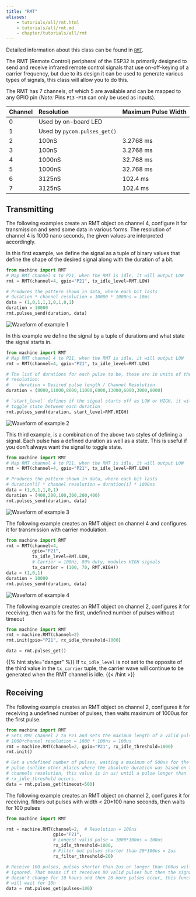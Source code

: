 ```yaml
---
title: "RMT"
aliases:
    - tutorials/all/rmt.html
    - tutorials/all/rmt.md
    - chapter/tutorials/all/rmt
---
```

Detailed information about this class can be found in [`RMT`](/../firmwareapi/pycom/machine/rmt).

The RMT (Remote Control) peripheral of the ESP32 is primarily designed to send and receive infrared remote control signals that use on-off-keying of a carrier frequency, but due to its design it can be used to generate various types of signals, this class will allow you to do this.

The RMT has 7 channels, of which 5 are available and can be mapped to any GPIO pin (_Note:_ Pins `P13` -`P18` can only be used as inputs).

| Channel | Resolution | Maximum Pulse Width |
| :--- | :--- | :--- |
| 0 | Used by on-board LED |  |
| 1 | Used by `pycom.pulses_get()` |  |
| 2 | 100nS | 3.2768 ms |
| 3 | 100nS | 3.2768 ms |
| 4 | 1000nS | 32.768 ms |
| 5 | 1000nS | 32.768 ms |
| 6 | 3125nS | 102.4  ms |
| 7 | 3125nS | 102.4  ms |

## Transmitting

The following examples create an RMT object on channel 4, configure it for transmission and send some data in various forms. The resolution of channel 4 is 1000 nano seconds, the given values are interpreted accordingly.

In this first example, we define the signal as a tuple of binary values that define the shape of the desired signal along with the duration of a bit.

```python
from machine import RMT
# Map RMT channel 4 to P21, when the RMT is idle, it will output LOW
rmt = RMT(channel=4, gpio="P21", tx_idle_level=RMT.LOW)

# Produces the pattern shown in data, where each bit lasts
# duration * channel resolution = 10000 * 1000ns = 10ms
data = (1,0,1,1,1,0,1,0,1)
duration = 10000
rmt.pulses_send(duration, data)
```

![Waveform of example 1](/gitbook/assets/rmt_ex_1%20%281%29.png)

In this example we define the signal by a tuple of durations and what state the signal starts in.

```python
from machine import RMT
# Map RMT channel 4 to P21, when the RMT is idle, it will output LOW
rmt = RMT(channel=4, gpio="P21", tx_idle_level=RMT.LOW)

# The list of durations for each pulse to be, these are in units of the channels
# resolution:
#    duration = Desired pulse length / Channel Resolution
duration = (8000,11000,8000,11000,6000,13000,6000,3000,8000)

# `start_level` defines if the signal starts off as LOW or HIGH, it will then
# toggle state between each duration
rmt.pulses_send(duration, start_level=RMT.HIGH)
```

![Waveform of example 2](/gitbook/assets/rmt_ex_2.png)

This third example, is a combination of the above two styles of defining a signal. Each pulse has a defined duration as well as a state. This is useful if you don't always want the signal to toggle state.

```python
from machine import RMT
# Map RMT channel 4 to P21, when the RMT is idle, it will output LOW
rmt = RMT(channel=4, gpio="P21", tx_idle_level=RMT.LOW)

# Produces the pattern shown in data, where each bit lasts
# duration[i] * channel resolution = duration[i] * 1000ns
data = (1,0,1,1,0,1)
duration = (400,200,100,300,200,400)
rmt.pulses_send(duration, data)
```

![Waveform of example 3](/gitbook/assets/rmt_ex_3%20%281%29.png)

The following example creates an RMT object on channel 4 and configures it for transmission with carrier modulation.

```python
from machine import RMT
rmt = RMT(channel=4,
          gpio="P21",
          tx_idle_level=RMT.LOW,
          # Carrier = 100Hz, 80% duty, modules HIGH signals
          tx_carrier = (100, 70, RMT.HIGH))  
data = (1,0,1)
duration = 10000
rmt.pulses_send(duration, data)
```

![Waveform of example 4](/gitbook/assets/rmt_ex_4.png)

The following example creates an RMT object on channel 2, configures it for receiving, then waits for the first, undefined number of pulses without timeout

```python
from machine import RMT
rmt = machine.RMT(channel=2)
rmt.init(gpio="P21", rx_idle_threshold=1000)

data = rmt.pulses_get()
```

{{% hint style="danger" %}}
If `tx_idle_level` is not set to the opposite of the third value in the `tx_carrier` tuple, the carrier wave will continue to be generated when the RMT channel is idle.
{{< /hint >}}

## Receiving

The following example creates an RMT object on channel 2, configures it for receiving a undefined number of pulses, then waits maximum of 1000us for the first pulse.

```python
from machine import RMT
# Sets RMT channel 2 to P21 and sets the maximum length of a valid pulse to
# 1000*channel resolution = 1000 * 100ns = 100us
rmt = machine.RMT(channel=2, gpio="P21", rx_idle_threshold=1000)
rmt.init()

# Get a undefined number of pulses, waiting a maximum of 500us for the first
# pulse (unlike other places where the absolute duration was based on the RMT
# channels resolution, this value is in us) until a pulse longer than
# rx_idle_threshold occurs.
data = rmt.pulses_get(timeout=500)
```

The following example creates an RMT object on channel 2, configures it for receiving, filters out pulses with width &lt; 20\*100 nano seconds, then waits for 100 pulses

```python
from machine import RMT

rmt = machine.RMT(channel=2,  # Resolution = 100ns
                  gpio="P21",
                  # Longest valid pulse = 1000*100ns = 100us
                  rx_idle_threshold=1000,
                  # Filter out pulses shorter than 20*100ns = 2us
                  rx_filter_threshold=20)

# Receive 100 pulses, pulses shorter than 2us or longer than 100us will be
# ignored. That means if it receives 80 valid pulses but then the signal
# doesn't change for 10 hours and then 20 more pulses occur, this function
# will wait for 10h
data = rmt.pulses_get(pulses=100)
```

